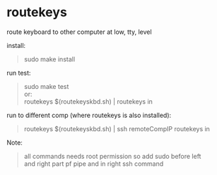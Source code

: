 # routekeys
route keyboard to other computer at low, tty, level

install:  
> sudo make install

run test:  
> sudo make test  
> or:  
> routekeys $(routekeyskbd.sh) | routekeys in

run to different comp (where routekeys is also installed):  
> routekeys $(routekeyskbd.sh) | ssh remoteCompIP routekeys in

Note:  
> all commands needs root permission so add sudo before left  
> and right part pf pipe and in right ssh command  

